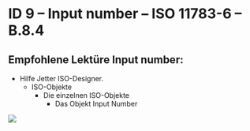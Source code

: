 # ID 9 – Input number – ISO 11783-6 – B.8.4

## Empfohlene Lektüre Input number:

*   Hilfe Jetter ISO-Designer.
    *   ISO-Objekte
        *   Die einzelnen ISO-Objekte
            *   Das Objekt Input Number

![](https://user-images.githubusercontent.com/69573151/94603286-5509fd00-0296-11eb-808b-b6e26c9ed125.png)
